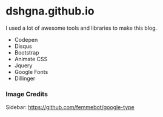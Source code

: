 # dshgna.github.io
I used a lot of awesome tools and libraries to make this blog. 
- Codepen
- Disqus
- Bootstrap
- Animate CSS
- Jquery
- Google Fonts
- Dillinger

### Image Credits
Sidebar: https://github.com/femmebot/google-type